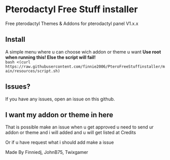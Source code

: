 # Pterodactyl Free Stuff installer
Free pterodactyl Themes & Addons for pterodactyl panel V1.x.x

  
  
## Install
A simple menu where u can choose wich addon or theme u want
**Use root when running this! Else the script will fail!**  
`bash <(curl https://raw.githubusercontent.com/finnie2006/PteroFreeStuffinstaller/main/resources/script.sh)`

## Issues?
If you have any issues, open an issue on this github.

## I want my addon or theme in here
That is possible make an issue when u get approved u need to send ur addon or theme and i will added and u will get listed at Credits

Or if u have request what i should add make a issue


Made By Finniedj, JohnB75, Twixgamer
